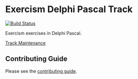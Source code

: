 # Exercism Delphi Pascal Track

[![Build Status](https://travis-ci.org/exercism/delphi.svg?branch=master)](https://travis-ci.org/exercism/delphi)

Exercism exercises in Delphi Pascal.

[Track Maintenance](https://tracks.exercism.io/delphi/master)

## Contributing Guide

Please see the [contributing guide](https://github.com/exercism/docs/blob/master/contributing-to-language-tracks/README.md).

